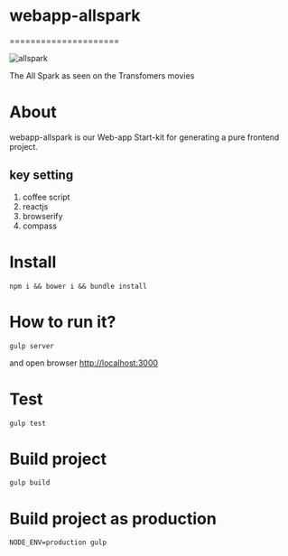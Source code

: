 # webapp-allspark
=====================

![allspark](http://i.imgur.com/VI4mdtp.jpg?1)

The All Spark as seen on the Transfomers movies


# About

webapp-allspark is our Web-app Start-kit for generating a pure frontend project.

## key setting
1. coffee script
2. reactjs
3. browserify
4. compass

# Install

```shell
npm i && bower i && bundle install
```

# How to run it?

```shell
gulp server
```
and open browser <http://localhost:3000>

# Test 

```shell
gulp test
```

# Build project

```shell
gulp build
```

# Build project as production

```shell
NODE_ENV=production gulp
```
